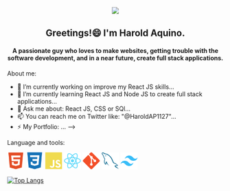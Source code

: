<div align="center">
  <img src= "https://media1.giphy.com/media/qgQUggAC3Pfv687qPC/giphy.gif?cid=6d7d7f17tl3u2rwkbns28jab8lnxmxtgkml1uqil1v9lsn5d&rid=giphy.gif&ct=g" width="250"/>
  <h2 align="center">Greetings!😄 I'm Harold Aquino.</h2>
  <h4>A passionate guy who loves to make websites, getting trouble with the software development, and in a near future, create full stack applications.</h4>
</div> 


About me:

- 🔭 I’m currently working on improve my React JS skills...
- 🌱 I’m currently learning React JS and Node JS to create full stack applications...
- 💬 Ask me about: React JS, CSS or SQl...
- 📫 You can reach me on Twitter like: "@HaroldAP1127"...
- ⚡ My Portfolio: ...
-->

Language and tools:

<div align="left">
<img src="https://github.com/devicons/devicon/blob/master/icons/html5/html5-plain.svg"/ width="40">
<img src="https://github.com/devicons/devicon/blob/master/icons/css3/css3-plain.svg"/ width="40">
<img src="https://github.com/devicons/devicon/blob/master/icons/javascript/javascript-plain.svg"/ width="40">
<img src="https://github.com/devicons/devicon/blob/master/icons/react/react-original.svg"/ width="40">
<img src="https://github.com/devicons/devicon/blob/master/icons/git/git-plain.svg"/ width="40">
<img src="https://github.com/devicons/devicon/blob/master/icons/mysql/mysql-plain.svg"/ width="40">
<img src="https://github.com/devicons/devicon/blob/master/icons/tailwindcss/tailwindcss-plain.svg"/ width="40">

</div>


[![Top Langs](https://github-readme-stats.vercel.app/api/top-langs/?username=RDHarold11&hide_progress=false)](https://github.com/RDHarold11/github-readme-stats)

